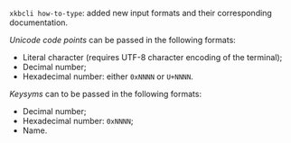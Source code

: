 `xkbcli how-to-type`: added new input formats and their corresponding documentation.

*Unicode code points* can be passed in the following formats:
- Literal character (requires UTF-8 character encoding of the terminal);
- Decimal number;
- Hexadecimal number: either `0xNNNN` or `U+NNNN`.

*Keysyms* can to be passed in the following formats:
- Decimal number;
- Hexadecimal number: `0xNNNN`;
- Name.
